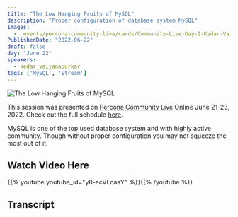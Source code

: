 ```yaml
---
title: "The Low Hanging Fruits of MySQL"
description: "Proper configuration of database system MySQL"
images:
  -  events/percona-community-live/cards/Community-Live-Day-2-Kedar-Vaijanapurkar.jpg
PublishedDate: "2022-06-22"
draft: false
day: "June 22"
speakers:
  - kedar_vaijanapurkar
tags: ['MySQL', 'Stream']
---
```


![The Low Hanging Fruits of MySQL](events/percona-community-live/cards/Community-Live-Day-2-Kedar-Vaijanapurkar.jpg)

This session was presented on [Percona Community Live](/events/percona-community-live-2022/) Online June 21-23, 2022. Check out the full schedule [here](/events/percona-community-live-2022/).

MySQL is one of the top used database system and with highly active community. Though without proper configuration you may not squeeze the most out of it.

## Watch Video Here

{{% youtube youtube_id="y8-ecVLcaaY" %}}{{% /youtube %}}

## Transcript
